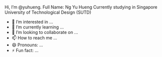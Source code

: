 Hi, I’m @yuhueng. Full Name: Ng Yu Hueng
Currently studying in Singapore University of Technological Design (SUTD)
- 👀 I’m interested in ...
- 🌱 I’m currently learning ...
- 💞️ I’m looking to collaborate on ...
- 📫 How to reach me ...
- 😄 Pronouns: ...
- ⚡ Fun fact: ...

<!---
yuhueng/yuhueng is a ✨ special ✨ repository because its `README.md` (this file) appears on your GitHub profile.
You can click the Preview link to take a look at your changes.
--->
